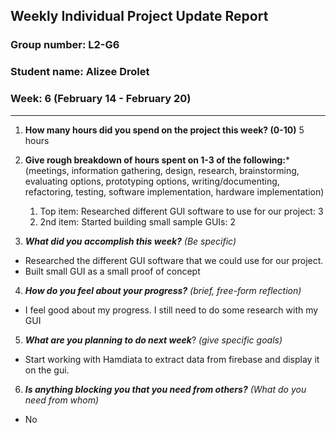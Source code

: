 ## Weekly Individual Project Update Report
### Group number: L2-G6
### Student name: Alizee Drolet
### Week: 6 (February 14 - February 20)
___
1. **How many hours did you spend on the project this week? (0-10)**
   5 hours

2. **Give rough breakdown of hours spent on 1-3 of the following:***
   (meetings, information gathering, design, research, brainstorming, evaluating options, prototyping options, writing/documenting, refactoring, testing, software implementation, hardware implementation)
   1. Top item: Researched different GUI software to use for our project: 3
   2. 2nd item: Started building small sample GUIs: 2
   
3. ***What did you accomplish this week?*** _(Be specific)_
  - Researched the different GUI software that we could use for our project.
  - Built small GUI as a small proof of concept

4. ***How do you feel about your progress?*** _(brief, free-form reflection)_
  - I feel good about my progress. I still need to do some research with my GUI
    
5. ***What are you planning to do next week***? _(give specific goals)_
  - Start working with Hamdiata to extract data from firebase and display it on the gui.
    
6. ***Is anything blocking you that you need from others?*** _(What do you need from whom)_
  - No
